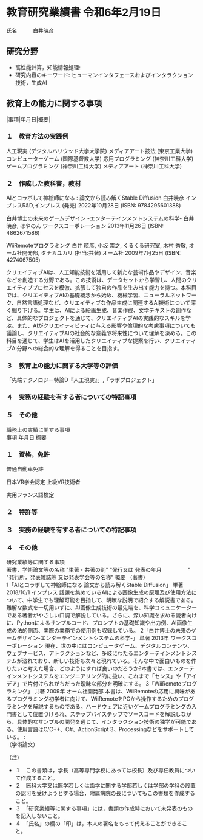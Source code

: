 # 教育研究業績書  令和6年2月19日

氏名　　　白井暁彦

## 研究分野
- 高性能計算，知能情報処理: 
- 研究内容のキーワード: ヒューマンインタフェースおよびインタラクション技術，生成AI		

## 教育上の能力に関する事項					

|事項|年月日|概要|
<!--
2.「教育上の能力に関する事項」及び「職務上の実績に関する事項」欄
1 「事項」の項には,各区分に該当する担当予定授業科目に関連する教育上の能力及び職務上の実績に関する事項を過去から現在まで簡潔に記入してください。(手引き)
2 「年月日」の項には,当該事項に係る実施時期,発表時期,従事期間等を記入してください。(手引き)
3 「概要」の項には,当該事項に係る内容の概要のほか,当該活動における地位や役割,成果も記入してください。(手引き)
4 「概要」の項には、「教育上の能力に関する事項」及び「職務上の実績に関する事項」について、教育上の能力に関する事項の各欄、職務上の実績に関する事項の各欄に関する事項ごとに少なくとも200字程度で具体的に記述してください。
5 専門職大学院に係る設置認可申請にあっては、職務上の実績に関する事項として、本人の当該専門分野に関する実務の経験等について近年の当該分野の実務に関する状況に通じていることなども含め200字にこだわらず、詳細に記述してください。
・ 上記専門職大学院のみにかかわらず、実務歴のある方は、実務の経験等について該当箇所に詳細に記述してください。
6 資格の証明書,雇用者や各種団体からの表彰・推薦文書等を必要に応じて添付してください。(手引き)
・ 資格等が周知のものである場合や教育研究業績書に内容を記載できる場合は、特別に添付を求めるものではありません。
-->

### １　教育方法の実践例					

人工現実  (デジタルハリウッド大学大学院) 
メディアアート技法  (東京工業大学) 
コンピューターゲーム  (国際基督教大学) 
応用プログラミング  (神奈川工科大学) 
ゲームプログラミング  (神奈川工科大学) 
メディアアート  (神奈川工科大学) 

### ２　作成した教科書，教材

AIとコラボして神絵師になる : 論文から読み解くStable Diffusion
白井暁彦
インプレスR&D,インプレス (発売) 2022年10月28日 (ISBN: 9784295601388)

白井博士の未来のゲームデザイン -エンターテインメントシステムの科学-
白井 暁彦, はやのん
ワークスコーポレーション 2013年11月26日 (ISBN: 4862671586)

WiiRemoteプログラミング
白井 暁彦, 小坂 崇之, くるくる研究室, 木村 秀敬, オーム社開発部, タナカユカリ (担当:共著)
オーム社 2009年7月25日 (ISBN: 4274067505)

クリエイティブAIは、人工知能技術を活用して新たな芸術作品やデザイン、音楽などを創造する分野である。この技術は、データセットから学習し、人間のクリエイティブプロセスを模倣、拡張して独自の作品を生み出す能力を持つ。本科目では、クリエイティブAIの基礎概念から始め、機械学習、ニューラルネットワーク、自然言語処理など、クリエイティブな作品生成に関連するAI技術について深く掘り下げる。学生は、AIによる絵画生成、音楽作成、文学テキストの創作など、具体的なプロジェクトを通じて、クリエイティブAIの実践的なスキルを学ぶ。また、AIがクリエイティビティに与える影響や倫理的な考慮事項についても議論し、クリエイティブAIの社会的な意義や将来性について理解を深める。この科目を通じて、学生はAIを活用したクリエイティブな提案を行い、クリエイティブAI分野への総合的な理解を得ることを目指す。


### ３　教育上の能力に関する大学等の評価					
「先端テクノロジー特論D『人工現実』」,「ラボプロジェクト」					

### ４　実務の経験を有する者についての特記事項					

### ５　その他					

職務上の実績に関する事項					
事項			年月日	概要	

### １　資格，免許

普通自動車免許

日本VR学会認定 上級VR技術者

実用フランス語検定


### ２　特許等					




### ３　実務の経験を有する者についての特記事項					

### ４　その他					

研究業績等に関する事項					
著書，学術論文等の名称	"単著・共著の別"	"発行又は
発表の年月　　　　　"	"発行所，発表雑誌等
又は発表学会等の名称"		概要
（著書）					
1「AIとコラボして神絵師になる 論文から読み解くStable Diffusion」	単著	2018/10/1	インプレス		話題を集めているAIによる画像生成の原理及び使用方法について、中学生でも理解可能を目指して、明瞭な説明で紹介する解説書である。難解な数式を一切用いずに、AI画像生成技術の最先端を、科学コミュニケーターである著者がやさしい口調で解説している。さらに、深い知識を求める読者向けに、Pythonによるサンプルコード、プロンプトの基礎知識や出力例、AI画像生成の法的側面、実際の業務での使用例も収録している。
2「白井博士の未来のゲームデザイン-エンターテインメントシステムの科学-」	単著	2013年	ワークスコーポレーション 		現在、世の中にはコンピュータゲーム、デジタルコンテンツ、ウェブサービス、アトラクションなど、多岐にわたるエンターテインメントシステムが溢れており、新しい技術も次々と現れている。そんな中で面白いものを作りたいと考えた場合、どのようにすれば良いのだろうか?本書では、エンターテインメントシステムをエンジニアリング的に扱い、これまで「センス」や「アイデア」で片付けられがちだった曖昧な部分を明確にする。
3「WiiRemoteプログラミング」	共著	 2009年	オーム社開発部		本書は、WiiRemoteの応用に興味があるプログラミング初学者に向けて、WiiRemoteをPCから操作するためのプログラミングを解説するものである。ハードウェアに近いゲームプログラミングの入門書として位置づけられ、ステップバイステップでソースコードを解説しながら、具体的なサンプルの開発を通じて、インタラクション技術の独学が可能である。使用言語はC/C++、C#、ActionScript 3、Processingなどをサポートしている。
:					
（学術論文）					
					
（注）					
- １　この書類は，学長（高等専門学校にあっては校長）及び専任教員について作成すること。					
- ２　医科大学又は医学若しくは歯学に関する学部若しくは学部の学科の設置の認可を受けようとする場合，附属病院の長についてもこの書類を作成すること。					
- ３　「研究業績等に関する事項」には，書類の作成時において未発表のものを記入しないこと。					
- ４　「氏名」の欄の「印」は，本人の署名をもって代えることができること。

<!--
ディプロマポリシー
A 情報技術を活用するための知識とスキルを修得している。
B 情報技術を多様な機会に応用する能力を身につけている。
C 情報技術を用いた課題解決と新しい価値創造ができる力を身につけている。
D 地域社会、国際社会で活躍できるコミュニケーション力と多角的な視点を身につけている。
E ビジネスや経営に関する基礎知識とスキルを身につけ、組織や企業においてリーダーシップを発揮することができる。
-->

